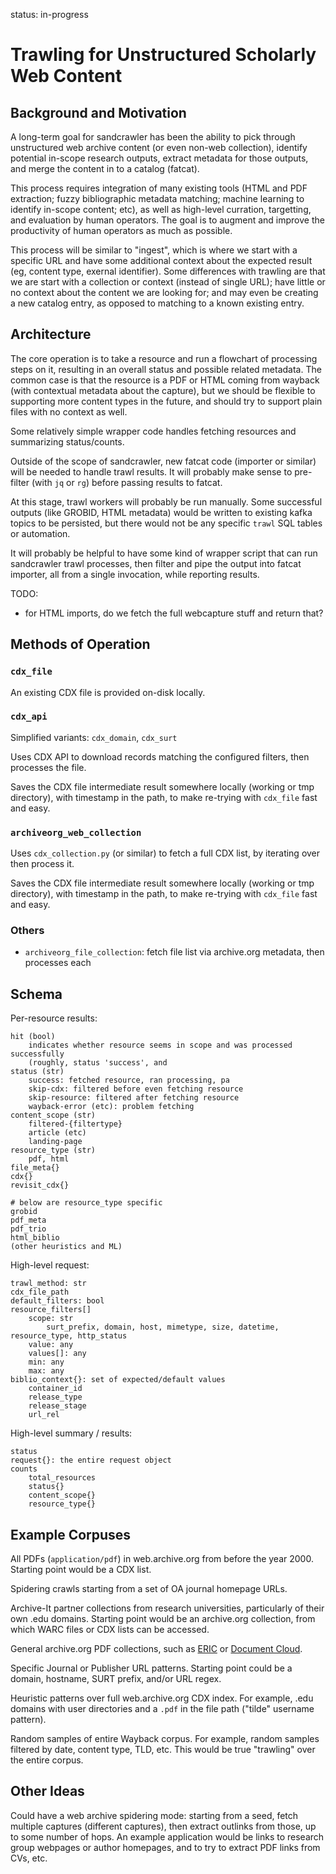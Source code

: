 
status: in-progress

Trawling for Unstructured Scholarly Web Content
===============================================

## Background and Motivation

A long-term goal for sandcrawler has been the ability to pick through
unstructured web archive content (or even non-web collection), identify
potential in-scope research outputs, extract metadata for those outputs, and
merge the content in to a catalog (fatcat).

This process requires integration of many existing tools (HTML and PDF
extraction; fuzzy bibliographic metadata matching; machine learning to identify
in-scope content; etc), as well as high-level curration, targetting, and
evaluation by human operators. The goal is to augment and improve the
productivity of human operators as much as possible.

This process will be similar to "ingest", which is where we start with a
specific URL and have some additional context about the expected result (eg,
content type, exernal identifier). Some differences with trawling are that we
are start with a collection or context (instead of single URL); have little or
no context about the content we are looking for; and may even be creating a new
catalog entry, as opposed to matching to a known existing entry.


## Architecture

The core operation is to take a resource and run a flowchart of processing
steps on it, resulting in an overall status and possible related metadata. The
common case is that the resource is a PDF or HTML coming from wayback (with
contextual metadata about the capture), but we should be flexible to supporting
more content types in the future, and should try to support plain files with no
context as well.

Some relatively simple wrapper code handles fetching resources and summarizing
status/counts.

Outside of the scope of sandcrawler, new fatcat code (importer or similar) will
be needed to handle trawl results. It will probably make sense to pre-filter
(with `jq` or `rg`) before passing results to fatcat.

At this stage, trawl workers will probably be run manually. Some successful
outputs (like GROBID, HTML metadata) would be written to existing kafka topics
to be persisted, but there would not be any specific `trawl` SQL tables or
automation.

It will probably be helpful to have some kind of wrapper script that can run
sandcrawler trawl processes, then filter and pipe the output into fatcat
importer, all from a single invocation, while reporting results.

TODO:
- for HTML imports, do we fetch the full webcapture stuff and return that?


## Methods of Operation

### `cdx_file`

An existing CDX file is provided on-disk locally.

### `cdx_api`

Simplified variants: `cdx_domain`, `cdx_surt`

Uses CDX API to download records matching the configured filters, then processes the file.

Saves the CDX file intermediate result somewhere locally (working or tmp
directory), with timestamp in the path, to make re-trying with `cdx_file` fast
and easy.


### `archiveorg_web_collection`

Uses `cdx_collection.py` (or similar) to fetch a full CDX list, by iterating over
then process it.

Saves the CDX file intermediate result somewhere locally (working or tmp
directory), with timestamp in the path, to make re-trying with `cdx_file` fast
and easy.

### Others

- `archiveorg_file_collection`: fetch file list via archive.org metadata, then processes each

## Schema

Per-resource results:

    hit (bool)
        indicates whether resource seems in scope and was processed successfully
        (roughly, status 'success', and 
    status (str)
        success: fetched resource, ran processing, pa
        skip-cdx: filtered before even fetching resource
        skip-resource: filtered after fetching resource
        wayback-error (etc): problem fetching
    content_scope (str)
        filtered-{filtertype}
        article (etc)
        landing-page
    resource_type (str)
        pdf, html
    file_meta{}
    cdx{}
    revisit_cdx{}

    # below are resource_type specific
    grobid
    pdf_meta
    pdf_trio
    html_biblio
    (other heuristics and ML)

High-level request:

    trawl_method: str
    cdx_file_path
    default_filters: bool
    resource_filters[]
        scope: str
            surt_prefix, domain, host, mimetype, size, datetime, resource_type, http_status
        value: any
        values[]: any
        min: any
        max: any
    biblio_context{}: set of expected/default values
        container_id
        release_type
        release_stage
        url_rel

High-level summary / results:

    status
    request{}: the entire request object
    counts
        total_resources
        status{}
        content_scope{}
        resource_type{}

## Example Corpuses

All PDFs (`application/pdf`) in web.archive.org from before the year 2000.
Starting point would be a CDX list.

Spidering crawls starting from a set of OA journal homepage URLs.

Archive-It partner collections from research universities, particularly of
their own .edu domains. Starting point would be an archive.org collection, from
which WARC files or CDX lists can be accessed.

General archive.org PDF collections, such as
[ERIC](https://archive.org/details/ericarchive) or
[Document Cloud](https://archive.org/details/documentcloud).

Specific Journal or Publisher URL patterns. Starting point could be a domain,
hostname, SURT prefix, and/or URL regex.

Heuristic patterns over full web.archive.org CDX index. For example, .edu
domains with user directories and a `.pdf` in the file path ("tilde" username
pattern).

Random samples of entire Wayback corpus. For example, random samples filtered
by date, content type, TLD, etc. This would be true "trawling" over the entire
corpus.


## Other Ideas

Could have a web archive spidering mode: starting from a seed, fetch multiple
captures (different captures), then extract outlinks from those, up to some
number of hops. An example application would be links to research group
webpages or author homepages, and to try to extract PDF links from CVs, etc.

